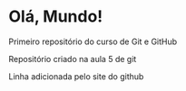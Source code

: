# Olá, Mundo!
 Primeiro repositório do curso de Git e GitHub

Repositório criado na aula 5 de git

Linha adicionada pelo site do github
